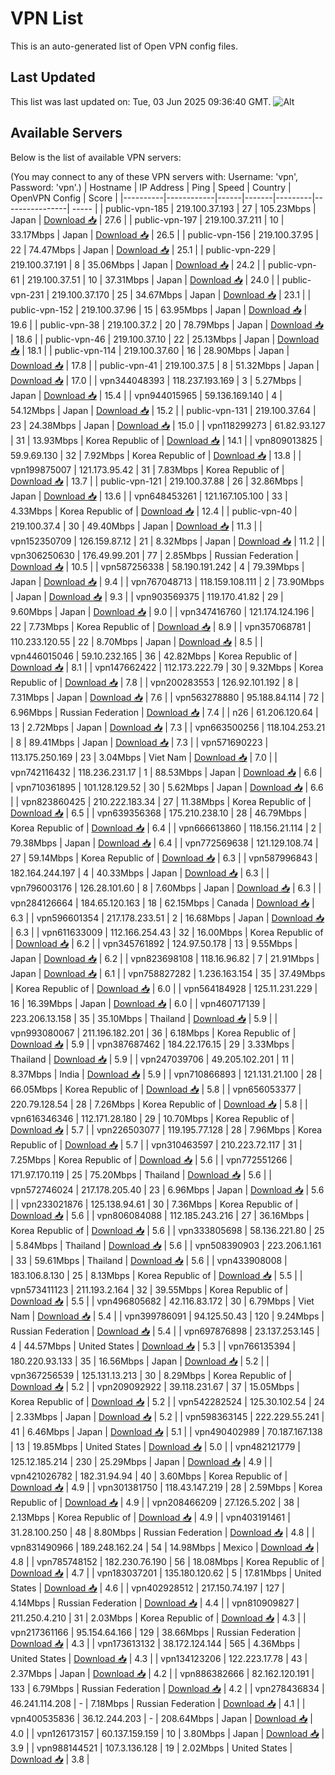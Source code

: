 # VPN List

This is an auto-generated list of Open VPN config files.

## Last Updated

This list was last updated on: Tue, 03 Jun 2025 09:36:40 GMT.
![Alt](https://repobeats.axiom.co/api/embed/186b98318ef1479477931607c1ad7d823f12451f.svg "Repobeats analytics image")

## Available Servers

Below is the list of available VPN servers:

(You may connect to any of these VPN servers with: Username: 'vpn', Password: 'vpn'.)
| Hostname | IP Address | Ping | Speed | Country | OpenVPN Config | Score |
|----------|------------|------|-------|---------|----------------| ----- |
| public-vpn-185 | 219.100.37.193 | 27 | 105.23Mbps | Japan | [Download 📥](./configs/server_0_JP.ovpn) | 27.6 |
| public-vpn-197 | 219.100.37.211 | 10 | 33.17Mbps | Japan | [Download 📥](./configs/server_1_JP.ovpn) | 26.5 |
| public-vpn-156 | 219.100.37.95 | 22 | 74.47Mbps | Japan | [Download 📥](./configs/server_2_JP.ovpn) | 25.1 |
| public-vpn-229 | 219.100.37.191 | 8 | 35.06Mbps | Japan | [Download 📥](./configs/server_3_JP.ovpn) | 24.2 |
| public-vpn-61 | 219.100.37.51 | 10 | 37.31Mbps | Japan | [Download 📥](./configs/server_4_JP.ovpn) | 24.0 |
| public-vpn-231 | 219.100.37.170 | 25 | 34.67Mbps | Japan | [Download 📥](./configs/server_5_JP.ovpn) | 23.1 |
| public-vpn-152 | 219.100.37.96 | 15 | 63.95Mbps | Japan | [Download 📥](./configs/server_6_JP.ovpn) | 19.6 |
| public-vpn-38 | 219.100.37.2 | 20 | 78.79Mbps | Japan | [Download 📥](./configs/server_7_JP.ovpn) | 18.6 |
| public-vpn-46 | 219.100.37.10 | 22 | 25.13Mbps | Japan | [Download 📥](./configs/server_8_JP.ovpn) | 18.1 |
| public-vpn-114 | 219.100.37.60 | 16 | 28.90Mbps | Japan | [Download 📥](./configs/server_9_JP.ovpn) | 17.8 |
| public-vpn-41 | 219.100.37.5 | 8 | 51.32Mbps | Japan | [Download 📥](./configs/server_10_JP.ovpn) | 17.0 |
| vpn344048393 | 118.237.193.169 | 3 | 5.27Mbps | Japan | [Download 📥](./configs/server_11_JP.ovpn) | 15.4 |
| vpn944015965 | 59.136.169.140 | 4 | 54.12Mbps | Japan | [Download 📥](./configs/server_12_JP.ovpn) | 15.2 |
| public-vpn-131 | 219.100.37.64 | 23 | 24.38Mbps | Japan | [Download 📥](./configs/server_13_JP.ovpn) | 15.0 |
| vpn118299273 | 61.82.93.127 | 31 | 13.93Mbps | Korea Republic of | [Download 📥](./configs/server_14_KR.ovpn) | 14.1 |
| vpn809013825 | 59.9.69.130 | 32 | 7.92Mbps | Korea Republic of | [Download 📥](./configs/server_15_KR.ovpn) | 13.8 |
| vpn199875007 | 121.173.95.42 | 31 | 7.83Mbps | Korea Republic of | [Download 📥](./configs/server_16_KR.ovpn) | 13.7 |
| public-vpn-121 | 219.100.37.88 | 26 | 32.86Mbps | Japan | [Download 📥](./configs/server_17_JP.ovpn) | 13.6 |
| vpn648453261 | 121.167.105.100 | 33 | 4.33Mbps | Korea Republic of | [Download 📥](./configs/server_18_KR.ovpn) | 12.4 |
| public-vpn-40 | 219.100.37.4 | 30 | 49.40Mbps | Japan | [Download 📥](./configs/server_19_JP.ovpn) | 11.3 |
| vpn152350709 | 126.159.87.12 | 21 | 8.32Mbps | Japan | [Download 📥](./configs/server_20_JP.ovpn) | 11.2 |
| vpn306250630 | 176.49.99.201 | 77 | 2.85Mbps | Russian Federation | [Download 📥](./configs/server_21_RU.ovpn) | 10.5 |
| vpn587256338 | 58.190.191.242 | 4 | 79.39Mbps | Japan | [Download 📥](./configs/server_22_JP.ovpn) | 9.4 |
| vpn767048713 | 118.159.108.111 | 2 | 73.90Mbps | Japan | [Download 📥](./configs/server_23_JP.ovpn) | 9.3 |
| vpn903569375 | 119.170.41.82 | 29 | 9.60Mbps | Japan | [Download 📥](./configs/server_24_JP.ovpn) | 9.0 |
| vpn347416760 | 121.174.124.196 | 22 | 7.73Mbps | Korea Republic of | [Download 📥](./configs/server_25_KR.ovpn) | 8.9 |
| vpn357068781 | 110.233.120.55 | 22 | 8.70Mbps | Japan | [Download 📥](./configs/server_26_JP.ovpn) | 8.5 |
| vpn446015046 | 59.10.232.165 | 36 | 42.82Mbps | Korea Republic of | [Download 📥](./configs/server_27_KR.ovpn) | 8.1 |
| vpn147662422 | 112.173.222.79 | 30 | 9.32Mbps | Korea Republic of | [Download 📥](./configs/server_28_KR.ovpn) | 7.8 |
| vpn200283553 | 126.92.101.192 | 8 | 7.31Mbps | Japan | [Download 📥](./configs/server_29_JP.ovpn) | 7.6 |
| vpn563278880 | 95.188.84.114 | 72 | 6.96Mbps | Russian Federation | [Download 📥](./configs/server_30_RU.ovpn) | 7.4 |
| n26 | 61.206.120.64 | 13 | 2.72Mbps | Japan | [Download 📥](./configs/server_31_JP.ovpn) | 7.3 |
| vpn663500256 | 118.104.253.21 | 8 | 89.41Mbps | Japan | [Download 📥](./configs/server_32_JP.ovpn) | 7.3 |
| vpn571690223 | 113.175.250.169 | 23 | 3.04Mbps | Viet Nam | [Download 📥](./configs/server_33_VN.ovpn) | 7.0 |
| vpn742116432 | 118.236.231.17 | 1 | 88.53Mbps | Japan | [Download 📥](./configs/server_34_JP.ovpn) | 6.6 |
| vpn710361895 | 101.128.129.52 | 30 | 5.62Mbps | Japan | [Download 📥](./configs/server_35_JP.ovpn) | 6.6 |
| vpn823860425 | 210.222.183.34 | 27 | 11.38Mbps | Korea Republic of | [Download 📥](./configs/server_36_KR.ovpn) | 6.5 |
| vpn639356368 | 175.210.238.10 | 28 | 46.79Mbps | Korea Republic of | [Download 📥](./configs/server_37_KR.ovpn) | 6.4 |
| vpn666613860 | 118.156.21.114 | 2 | 79.38Mbps | Japan | [Download 📥](./configs/server_38_JP.ovpn) | 6.4 |
| vpn772569638 | 121.129.108.74 | 27 | 59.14Mbps | Korea Republic of | [Download 📥](./configs/server_39_KR.ovpn) | 6.3 |
| vpn587996843 | 182.164.244.197 | 4 | 40.33Mbps | Japan | [Download 📥](./configs/server_40_JP.ovpn) | 6.3 |
| vpn796003176 | 126.28.101.60 | 8 | 7.60Mbps | Japan | [Download 📥](./configs/server_41_JP.ovpn) | 6.3 |
| vpn284126664 | 184.65.120.163 | 18 | 62.15Mbps | Canada | [Download 📥](./configs/server_42_CA.ovpn) | 6.3 |
| vpn596601354 | 217.178.233.51 | 2 | 16.68Mbps | Japan | [Download 📥](./configs/server_43_JP.ovpn) | 6.3 |
| vpn611633009 | 112.166.254.43 | 32 | 16.00Mbps | Korea Republic of | [Download 📥](./configs/server_44_KR.ovpn) | 6.2 |
| vpn345761892 | 124.97.50.178 | 13 | 9.55Mbps | Japan | [Download 📥](./configs/server_45_JP.ovpn) | 6.2 |
| vpn823698108 | 118.16.96.82 | 7 | 21.91Mbps | Japan | [Download 📥](./configs/server_46_JP.ovpn) | 6.1 |
| vpn758827282 | 1.236.163.154 | 35 | 37.49Mbps | Korea Republic of | [Download 📥](./configs/server_47_KR.ovpn) | 6.0 |
| vpn564184928 | 125.11.231.229 | 16 | 16.39Mbps | Japan | [Download 📥](./configs/server_48_JP.ovpn) | 6.0 |
| vpn460717139 | 223.206.13.158 | 35 | 35.10Mbps | Thailand | [Download 📥](./configs/server_49_TH.ovpn) | 5.9 |
| vpn993080067 | 211.196.182.201 | 36 | 6.18Mbps | Korea Republic of | [Download 📥](./configs/server_50_KR.ovpn) | 5.9 |
| vpn387687462 | 184.22.176.15 | 29 | 3.33Mbps | Thailand | [Download 📥](./configs/server_51_TH.ovpn) | 5.9 |
| vpn247039706 | 49.205.102.201 | 11 | 8.37Mbps | India | [Download 📥](./configs/server_52_IN.ovpn) | 5.9 |
| vpn710866893 | 121.131.21.100 | 28 | 66.05Mbps | Korea Republic of | [Download 📥](./configs/server_53_KR.ovpn) | 5.8 |
| vpn656053377 | 220.79.128.54 | 28 | 7.26Mbps | Korea Republic of | [Download 📥](./configs/server_54_KR.ovpn) | 5.8 |
| vpn616346346 | 112.171.28.180 | 29 | 10.70Mbps | Korea Republic of | [Download 📥](./configs/server_55_KR.ovpn) | 5.7 |
| vpn226503077 | 119.195.77.128 | 28 | 7.96Mbps | Korea Republic of | [Download 📥](./configs/server_56_KR.ovpn) | 5.7 |
| vpn310463597 | 210.223.72.117 | 31 | 7.25Mbps | Korea Republic of | [Download 📥](./configs/server_57_KR.ovpn) | 5.6 |
| vpn772551266 | 171.97.170.119 | 25 | 75.20Mbps | Thailand | [Download 📥](./configs/server_58_TH.ovpn) | 5.6 |
| vpn572746024 | 217.178.205.40 | 23 | 6.96Mbps | Japan | [Download 📥](./configs/server_59_JP.ovpn) | 5.6 |
| vpn233021876 | 125.138.94.61 | 30 | 7.36Mbps | Korea Republic of | [Download 📥](./configs/server_60_KR.ovpn) | 5.6 |
| vpn806084088 | 112.185.243.216 | 27 | 36.16Mbps | Korea Republic of | [Download 📥](./configs/server_61_KR.ovpn) | 5.6 |
| vpn333805698 | 58.136.221.80 | 25 | 5.84Mbps | Thailand | [Download 📥](./configs/server_62_TH.ovpn) | 5.6 |
| vpn508390903 | 223.206.1.161 | 33 | 59.61Mbps | Thailand | [Download 📥](./configs/server_63_TH.ovpn) | 5.6 |
| vpn433908008 | 183.106.8.130 | 25 | 8.13Mbps | Korea Republic of | [Download 📥](./configs/server_64_KR.ovpn) | 5.5 |
| vpn573411123 | 211.193.2.164 | 32 | 39.55Mbps | Korea Republic of | [Download 📥](./configs/server_65_KR.ovpn) | 5.5 |
| vpn496805682 | 42.116.83.172 | 30 | 6.79Mbps | Viet Nam | [Download 📥](./configs/server_66_VN.ovpn) | 5.4 |
| vpn399786091 | 94.125.50.43 | 120 | 9.24Mbps | Russian Federation | [Download 📥](./configs/server_67_RU.ovpn) | 5.4 |
| vpn697876898 | 23.137.253.145 | 4 | 44.57Mbps | United States | [Download 📥](./configs/server_68_US.ovpn) | 5.3 |
| vpn766135394 | 180.220.93.133 | 35 | 16.56Mbps | Japan | [Download 📥](./configs/server_69_JP.ovpn) | 5.2 |
| vpn367256539 | 125.131.13.213 | 30 | 8.29Mbps | Korea Republic of | [Download 📥](./configs/server_70_KR.ovpn) | 5.2 |
| vpn209092922 | 39.118.231.67 | 37 | 15.05Mbps | Korea Republic of | [Download 📥](./configs/server_71_KR.ovpn) | 5.2 |
| vpn542282524 | 125.30.102.54 | 24 | 2.33Mbps | Japan | [Download 📥](./configs/server_72_JP.ovpn) | 5.2 |
| vpn598363145 | 222.229.55.241 | 41 | 6.46Mbps | Japan | [Download 📥](./configs/server_73_JP.ovpn) | 5.1 |
| vpn490402989 | 70.187.167.138 | 13 | 19.85Mbps | United States | [Download 📥](./configs/server_74_US.ovpn) | 5.0 |
| vpn482121779 | 125.12.185.214 | 230 | 25.29Mbps | Japan | [Download 📥](./configs/server_75_JP.ovpn) | 4.9 |
| vpn421026782 | 182.31.94.94 | 40 | 3.60Mbps | Korea Republic of | [Download 📥](./configs/server_76_KR.ovpn) | 4.9 |
| vpn301381750 | 118.43.147.219 | 28 | 2.59Mbps | Korea Republic of | [Download 📥](./configs/server_77_KR.ovpn) | 4.9 |
| vpn208466209 | 27.126.5.202 | 38 | 2.13Mbps | Korea Republic of | [Download 📥](./configs/server_78_KR.ovpn) | 4.9 |
| vpn403191461 | 31.28.100.250 | 48 | 8.80Mbps | Russian Federation | [Download 📥](./configs/server_79_RU.ovpn) | 4.8 |
| vpn831490966 | 189.248.162.24 | 54 | 14.98Mbps | Mexico | [Download 📥](./configs/server_80_MX.ovpn) | 4.8 |
| vpn785748152 | 182.230.76.190 | 56 | 18.08Mbps | Korea Republic of | [Download 📥](./configs/server_81_KR.ovpn) | 4.7 |
| vpn183037201 | 135.180.120.62 | 5 | 17.81Mbps | United States | [Download 📥](./configs/server_82_US.ovpn) | 4.6 |
| vpn402928512 | 217.150.74.197 | 127 | 4.14Mbps | Russian Federation | [Download 📥](./configs/server_83_RU.ovpn) | 4.4 |
| vpn810909827 | 211.250.4.210 | 31 | 2.03Mbps | Korea Republic of | [Download 📥](./configs/server_84_KR.ovpn) | 4.3 |
| vpn217361166 | 95.154.64.166 | 129 | 38.66Mbps | Russian Federation | [Download 📥](./configs/server_85_RU.ovpn) | 4.3 |
| vpn173613132 | 38.172.124.144 | 565 | 4.36Mbps | United States | [Download 📥](./configs/server_86_US.ovpn) | 4.3 |
| vpn134123206 | 122.223.17.78 | 43 | 2.37Mbps | Japan | [Download 📥](./configs/server_87_JP.ovpn) | 4.2 |
| vpn886382666 | 82.162.120.191 | 133 | 6.79Mbps | Russian Federation | [Download 📥](./configs/server_88_RU.ovpn) | 4.2 |
| vpn278436834 | 46.241.114.208 | - | 7.18Mbps | Russian Federation | [Download 📥](./configs/server_89_RU.ovpn) | 4.1 |
| vpn400535836 | 36.12.244.203 | - | 208.64Mbps | Japan | [Download 📥](./configs/server_90_JP.ovpn) | 4.0 |
| vpn126173157 | 60.137.159.159 | 10 | 3.80Mbps | Japan | [Download 📥](./configs/server_91_JP.ovpn) | 3.9 |
| vpn988144521 | 107.3.136.128 | 19 | 2.02Mbps | United States | [Download 📥](./configs/server_92_US.ovpn) | 3.8 |
